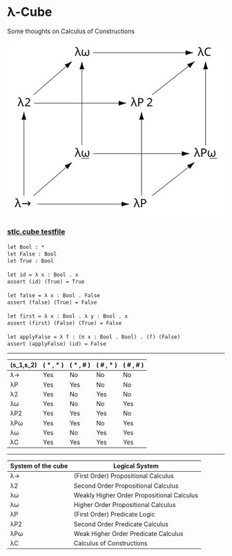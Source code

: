 # λ-Cube
Some thoughts on Calculus of Constructions

![lambda-cube](resources/Lambda_Cube_img.svg)

### [stlc.cube testfile](test/stlc.cube)
```
let Bool : *
let False : Bool
let True : Bool

let id = λ x : Bool . x
assert (id) (True) = True

let false = λ x : Bool . False
assert (false) (True) = False

let first = λ x : Bool . λ y : Bool . x
assert (first) (False) (True) = False

let applyFalse = λ f : (π x : Bool . Bool) . (f) (False)
assert (applyFalse) (id) = False
```

---

| (s_1,s_2) | ( * , * ) | ( * , # ) | ( # , * ) | ( # , # )
|-----------|-----------|-----------|-----------|-----------
| λ→        | Yes       | No        | No        | No
| λP        | Yes       | Yes       | No        | No
| λ2        | Yes       | No        | Yes       | No
| λω        | Yes       | No        | No        | Yes
| λP2       | Yes       | Yes       | Yes       | No
| λPω       | Yes       | Yes       | No        | Yes
| λω        | Yes       | No        | Yes       | Yes
| λC        | Yes       | Yes       | Yes       | Yes

---

| System of the cube | Logical System
|--------------------|---------------
| λ→                 | (First Order) Propositional Calculus
| λ2                 | Second Order Propositional Calculus
| λω                 | Weakly Higher Order Propositional Calculus
| λω                 | Higher Order Propositional Calculus
| λP                 | (First Order) Predicate Logic
| λP2                | Second Order Predicate Calculus
| λPω                | Weak Higher Order Predicate Calculus
| λC                 | Calculus of Constructions
